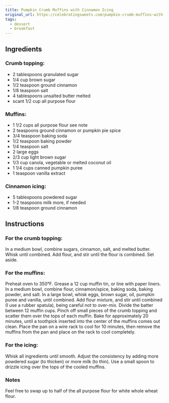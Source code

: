 ```yaml
---
title: Pumpkin Crumb Muffins with Cinnamon Icing
original_url: https://celebratingsweets.com/pumpkin-crumb-muffins-with-cinnamon-icing/
tags:
  - dessert
  - breakfast
---
```


## Ingredients

### Crumb topping:

* 2 tablespoons granulated sugar
* 1/4 cup brown sugar
* 1/2 teaspoon ground cinnamon
* 1/8 teaspoon salt
* 4 tablespoons unsalted butter melted
* scant 1/2 cup all purpose flour

### Muffins:

* 1 1/2 cups all purpose flour see note
* 2 teaspoons ground cinnamon or pumpkin pie spice
* 3/4 teaspoon baking soda
* 1/2 teaspoon baking powder
* 1/4 teaspoon salt
* 2 large eggs
* 2/3 cup light brown sugar
* 1/3 cup canola, vegetable or melted coconut oil
* 1 1/4 cups canned pumpkin puree
* 1 teaspoon vanilla extract

### Cinnamon icing:

* 5 tablespoons powdered sugar
* 1-2 teaspoons milk more, if needed
* 1/8 teaspoon ground cinnamon
 
## Instructions

### For the crumb topping:

In a medium bowl, combine sugars, cinnamon, salt, and melted butter. Whisk until combined. Add flour, and stir until the flour is combined. Set aside.

### For the muffins:

Preheat oven to 350°F. Grease a 12 cup muffin tin, or line with paper liners.
In a medium bowl, combine flour, cinnamon/spice, baking soda, baking powder, and salt.
In a large bowl, whisk eggs, brown sugar, oil, pumpkin puree and vanilla, until combined. Add flour mixture, and stir until combined (I use a rubber spatula), being careful not to over-mix.
Divide the batter between 12 muffin cups. Pinch off small pieces of the crumb topping and scatter them over the tops of each muffin. Bake for approximately 20 minutes, until a toothpick inserted into the center of the muffins comes out clean. Place the pan on a wire rack to cool for 10 minutes, then remove the muffins from the pan and place on the rack to cool completely.

### For the icing:
Whisk all ingredients until smooth. Adjust the consistency by adding more powdered sugar (to thicken) or more milk (to thin). Use a small spoon to drizzle icing over the tops of the cooled muffins.

### Notes
Feel free to swap up to half of the all purpose flour for white whole wheat flour.
